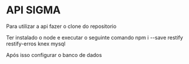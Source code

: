 # API SIGMA

Para utilizar a api fazer o clone do repositorio

Ter instalado o node e executar o seguinte comando 
npm i --save restify restify-erros knex mysql

Após isso configurar o banco de dados 

